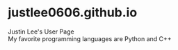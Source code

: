 # justlee0606.github.io
Justin Lee's User Page  
My favorite programming languages are Python and C++

